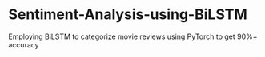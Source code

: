 # Sentiment-Analysis-using-BiLSTM
Employing BiLSTM to categorize movie reviews using PyTorch to get 90%+ accuracy 

